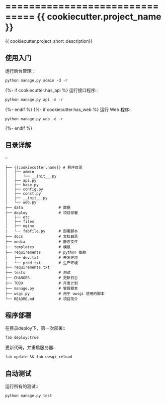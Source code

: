 ===============================
{{ cookiecutter.project_name }}
===============================

{{ cookiecutter.project_short_description}}

使用入门
--------

运行后台管理::

    python manage.py admin -d -r

{%- if cookiecutter.has_api %}
运行接口程序::
    
    python manage.py api -d -r

{%- endif %}
{%- if cookiecutter.has_web %}
运行 Web 程序::

    python manage.py web -d -r

{%- endif %}

目录详解
--------
    
::

    ├── {{cookiecutter.name}} # 程序目录
    │   ├── admin
    │   │   └── __init__.py
    │   ├── api.py
    │   ├── base.py
    │   ├── config.py
    │   ├── const.py
    │   ├── __init__.py
    │   └── web.py
    ├── data                # 数据
    ├── deploy              # 项目部署
    │   ├── etc
    │   ├── files
    │   ├── nginx
    │   └── fabfile.py      # 部署脚本
    ├── docs                # 文档目录
    ├── media               # 静态文件
    ├── templates           # 模板
    ├── requirements        # python 依赖
    │   ├── dev.txt         # 开发环境
    │   └── prod.txt        # 生产环境
    ├── requirements.txt
    ├── tests               # 测试
    ├── CHANGES             # 更新日志
    ├── TODO                # 开发计划
    ├── manage.py           # 管理脚本
    ├── wsgi.py             # 用于 uwsgi 使用的脚本
    └── README.md           # 项目简介


程序部署
--------

在目录deploy下，第一次部署::
    
    fab deploy:true

更新代码，并重启服务器::
    
    fab update && fab uwsgi_reload


自动测试
--------

运行所有的测试::
    
    python manage.py test
